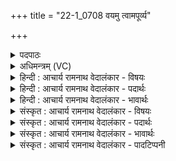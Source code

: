 +++
title = "22-1_0708 वयमु त्वामपूर्व्य"

+++
<details><summary>पदपाठः</summary>

व꣣य꣢म्। उ꣣। त्वा꣢म्। अ꣣पूर्व्य। अ। पूर्व्य। स्थूर꣢म्। न। कत्। चि꣣त्। भ꣡र꣢꣯न्तः। अ꣣वस्य꣡वः꣢। व꣡ज्रि꣢꣯न्। चि꣣त्र꣢म्। ह꣣वामहे। ७०८।
</details>

<details><summary>अधिमन्त्रम् (VC)</summary>

- इन्द्रः
- सौभरि: काण्व:
- काकुभः प्रगाथः (विषमा ककुप्, समा सतोबृहती)
- ऋषभः
</details>

<details><summary>हिन्दी : आचार्य रामनाथ वेदालंकार - विषयः</summary>

प्रथम ऋचा पूर्वार्चिक में क्रमाङ्क ४०८ पर परमेश्वर,आचार्य और वैद्यराज के पक्ष में व्याख्यात हो चुकी है। यहाँ जीवात्मा को कहा जा रहा है।
</details>

<details><summary>हिन्दी : आचार्य रामनाथ वेदालंकार - पदार्थः</summary>

पदार्थान्वय -  हे (अपूर्व्य) अद्वितीय बल से युक्त, (वज्रिन्) काम, क्रोध आदि शत्रुओं पर वज्र-प्रहार करनेवाले मेरे अन्तरात्मा ! (अवस्यवः) प्रगति को चाहनेवाले (वयम्) हम (चित्रम्) अद्भुत गुण-कर्म-स्वभाववाले (त्वाम्) आपको (आह्वयामः) पुकारते हैं। किस प्रकार? (न) जैसे (कच्चित्) किसी (स्थूरम्) स्थूल बड़ी वस्तु को (हरन्तः) दूसरे स्थान पर ले जाते हुए लोग, सहायता के लिये किसी को पुकारते हैं ॥१॥ इस मन्त्र में उपमालङ्कार है ॥१॥
</details>

<details><summary>हिन्दी : आचार्य रामनाथ वेदालंकार - भावार्थः</summary>

भावार्थ -  प्रगति के मार्ग पर दौड़ने के लिये अपना अन्तरात्मा मनुष्य का परम सहायक होता है ॥१॥
</details>

<details><summary>संस्कृत : आचार्य रामनाथ वेदालंकार - विषयः</summary>

तत्र प्रथमा ऋक् पूर्वार्चिके ४०८ क्रमाङ्के परमेश्वराचार्यभिषग्विषये व्याख्याता। अत्र जीवात्मानमाह।
</details>

<details><summary>संस्कृत : आचार्य रामनाथ वेदालंकार - पदार्थः</summary>

पदार्थान्वय -  हे (अपूर्व्य) अद्वितीयबलयुक्त (वज्रिन्) कामक्रोधादिषु रिपुषु उद्यतवज्र इन्द्र मदीय अन्तरात्मन् ! (अवस्यवः) प्रगतिं कामयमानाः (वयम् उ) वयंखलु (चित्रम्) अद्भुतगुणकर्मस्वभावम् (त्वाम् हवामहे) आह्वयामः। कथमिव ? (न) यथा (कच्चित्) किमपि (स्थूरम्) स्थूलं विशालं वस्तु (भरन्तः) हरन्तः, स्थानान्तरं प्रापयन्तो जनाः सहायतार्थं कमपि हवन्ते आह्वयन्ति तद्वत्। [हृञ् हरणे, ‘हृग्रहोर्भश्छन्दसि’ इति वार्तिकेन हस्य भः] ॥१॥ अत्रोपमालंकारः ॥१॥
</details>

<details><summary>संस्कृत : आचार्य रामनाथ वेदालंकार - भावार्थः</summary>

भावार्थ -  प्रगतिमार्गमनुधावितुं मनुष्यस्य स्वकीय अन्तरात्मा खलु परमः सहायकः ॥१॥
</details>

<details><summary>संस्कृत : आचार्य रामनाथ वेदालंकार - पादटिप्पनी</summary>

टिप्पनी -   ४.ऋ० ८।२१।१,अथ० २०।१४।१(ऋषिः सौभरिः),२०।६२।१,सर्वत्र ‘वाजे॑ चि॒त्रं ह॑वामहे’ इति पाठः। साम० ४०८।
</details>